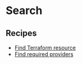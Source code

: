 # Search

## Recipes

* [Find Terraform resource](./findresource.md)
* [Find required providers](./findrequiredprovider.md)



